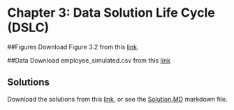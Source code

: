 # Chapter 3: Data Solution Life Cycle (DSLC)

##Figures
Download Figure 3.2 from this [link](https://www.dropbox.com/s/9mr8u3pkf4q3bnr/Figure3_2.pdf?dl=1).

##Data
Download employee_simulated.csv from this [link](https://www.dropbox.com/s/kplkzzzemip49js/employee_simulated.csv?dl=1)

## Solutions
Download the solutions from this [link](https://www.dropbox.com/s/myupp3c432qhion/CaseStudy-Answers-ch3.pdf?dl=1), or see the [Solution.MD](https://github.com/royjafari/optimizing-big-data-problem-statement/blob/main/ch3/Solutions.MD) markdown file.
